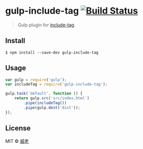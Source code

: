 # gulp-include-tag [![Build Status](https://travis-ci.org/weilao/gulp-include-tag.svg?branch=master)](https://travis-ci.org/weilao/gulp-include-tag)
> Gulp plugin for [include-tag](https://github.com/weilao/include-tag).


## Install
```
$ npm install --save-dev gulp-include-tag
```


## Usage
```js
var gulp = require('gulp');
var includeTag = require('gulp-include-tag');

gulp.task('default', function () {
	return gulp.src('src/index.html')
		.pipe(includeTag())
		.pipe(gulp.dest('dist'));
});
```

## License
MIT © [威老](http://doctype-html.com)
